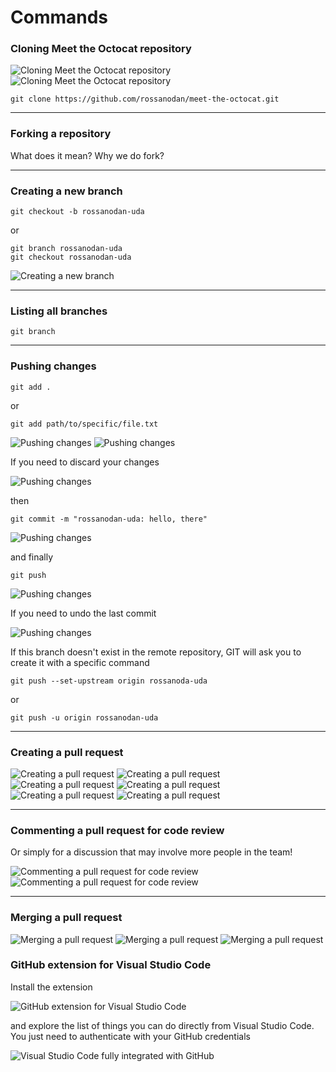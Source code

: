# Commands

### Cloning Meet the Octocat repository

![Cloning Meet the Octocat repository](./images/cloning-1.png)
![Cloning Meet the Octocat repository](./images/cloning-2.png)

```
git clone https://github.com/rossanodan/meet-the-octocat.git
```

---

### Forking a repository

What does it mean?
Why we do fork?

---

### Creating a new branch

```
git checkout -b rossanodan-uda
```

or

```
git branch rossanodan-uda
git checkout rossanodan-uda
```

![Creating a new branch](./images/vscode-1.png)

---

### Listing all branches

```
git branch
```

---

### Pushing changes

```
git add .
```

or

```
git add path/to/specific/file.txt
```

![Pushing changes](./images/vscode-2.png)
![Pushing changes](./images/vscode-3.png)

If you need to discard your changes

![Pushing changes](./images/vscode-4.png)

then

```
git commit -m "rossanodan-uda: hello, there"
```

![Pushing changes](./images/vscode-7.png)

and finally

```
git push
```

![Pushing changes](./images/vscode-8.png)

If you need to undo the last commit

![Pushing changes](./images/vscode-9.png)

If this branch doesn't exist in the remote repository, GIT will ask you to create it with a specific command

```
git push --set-upstream origin rossanoda-uda
```

or

```
git push -u origin rossanodan-uda
```

---

### Creating a pull request

![Creating a pull request](./images/pr-1.png)
![Creating a pull request](./images/pr-2.png)
![Creating a pull request](./images/pr-3.png)
![Creating a pull request](./images/pr-4.png)
![Creating a pull request](./images/pr-5.png)
![Creating a pull request](./images/pr-6.png)

---

### Commenting a pull request for code review

Or simply for a discussion that may involve more people in the team!

![Commenting a pull request for code review](./images/code-review-1.png)
![Commenting a pull request for code review](./images/code-review-2.png)

---

### Merging a pull request

![Merging a pull request](./images/merge-pr-1.png)
![Merging a pull request](./images/merge-pr-2.png)
![Merging a pull request](./images/merge-pr-3.png)

### GitHub extension for Visual Studio Code

Install the extension

![GitHub extension for Visual Studio Code](./images/github-extension.png)

and explore the list of things you can do directly from Visual Studio Code. You just need to authenticate with your GitHub credentials

![Visual Studio Code fully integrated with GitHub](./images/vscode-10.gif)
